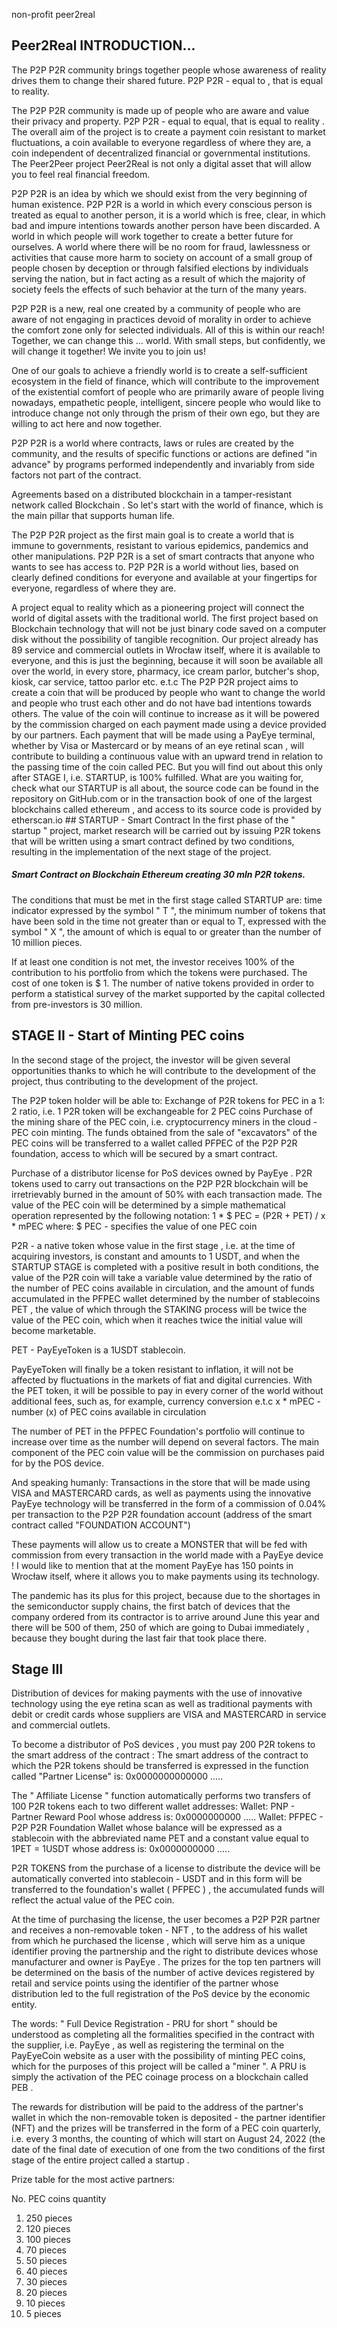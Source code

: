 non-profit
peer2real

## Peer2Real INTRODUCTION...

The P2P P2R community brings together people whose awareness of reality drives them to change their shared future.
P2P P2R - equal to , that is equal to reality. 

The P2P P2R community is made up of people who are aware and value their privacy and property. P2P P2R - equal to equal, that is equal to reality .
The overall aim of the project is to create a payment coin resistant to market fluctuations, a coin available to everyone regardless of where they are, a coin independent of decentralized financial or governmental institutions. The Peer2Peer project Peer2Real is not only a digital asset that will allow you to feel real financial freedom.

P2P P2R is an idea by which we should exist from the very beginning of human existence.
P2P P2R is a world in which every conscious person is treated as equal to another person, it is a world which is free, clear, in which bad and impure intentions towards another person have been discarded. A world in which people will work together to create a better future for ourselves.
A world where there will be no room for fraud, lawlessness or activities that cause more harm to society on account of a small group of people chosen by deception or through falsified elections by individuals serving the nation, but in fact acting as a result of which the majority of society feels the effects of such behavior at the turn of the many years.

P2P P2R is a new, real one created by a community of people who are aware of not engaging in practices devoid of morality in order to achieve the comfort zone only for selected individuals.
All of this is within our reach!
Together, we can change this ... world.
With small steps, but confidently, we will change it together! We invite you to join us!

One of our goals to achieve a friendly world is to create a self-sufficient ecosystem in the field of finance, which will contribute to the improvement of the existential comfort of people who are primarily aware of people living nowadays, empathetic people, intelligent, sincere people who would like to introduce change not only through the prism of their own ego, but they are willing to act here and now together.

P2P P2R is a world where contracts, laws or rules are created by the community, and the results of specific functions or actions are defined "in advance" by programs performed independently and invariably from side factors not part of the contract.

Agreements based on a distributed blockchain in a tamper-resistant network called Blockchain .
So let's start with the world of finance, which is the main pillar that supports human life.

The P2P P2R project as the first main goal is to create a world that is immune to governments, resistant to various epidemics, pandemics and other manipulations.
P2P P2R is a set of smart contracts that anyone who wants to see has access to. P2P P2R is a world without lies, based on clearly defined conditions for everyone and available at your fingertips for everyone, regardless of where they are.

A project equal to reality which as a pioneering project will connect the world of digital assets with the traditional world.
The first project based on Blockchain technology that will not be just binary code saved on a computer disk without the possibility of tangible recognition.
Our project already has 89 service and commercial outlets in Wrocław itself, where it is available to everyone, and this is just the beginning, because it will soon be available all over the world, in every store, pharmacy, ice cream parlor, butcher's shop, kiosk, car service, tattoo parlor etc. e.t.c 
The P2P P2R project aims to create a coin that will be produced by people who want to change the world and people who trust each other and do not have bad intentions towards others. The value of the coin will continue to increase as it will be powered by the commission charged on each payment made using a device provided by our partners.
Each payment that will be made using a PayEye terminal, whether by Visa or Mastercard or by means of an eye retinal scan , will contribute to building a continuous value with an upward trend in relation to the passing time of the coin called PEC.
But you will find out about this only after STAGE I, i.e. STARTUP, is 100% fulfilled. What are you waiting for, check what our STARTUP is all about, the source code can be found in the repository on GitHub.com or in the transaction book of one of the largest blockchains called ethereum , and access to its source code is provided by etherscan.io
	## STARTUP - Smart Contract
In the first phase of the " startup " project, market research will be carried out by issuing P2R tokens that will be written using a smart contract defined by two conditions, resulting in the implementation of the next stage of the project.

##### Smart Contract on Blockchain Ethereum creating 30 mln P2R tokens.
The conditions that must be met in the first stage called STARTUP are:
    time indicator expressed by the symbol " T ",
	the minimum number of tokens that have been sold in the time not greater than or equal to T, expressed with the symbol " X ", 
    the amount of which is equal to or greater than the number of 10 million pieces.

If at least one condition is not met, the investor receives 100% of the contribution to his portfolio from which the tokens were purchased.
The cost of one token is $ 1.
The number of native tokens provided in order to perform a statistical survey of the market supported by the capital collected from pre-investors is 30 million.

## STAGE II - Start of Minting PEC coins

In the second stage of the project, the investor will be given several opportunities thanks to which he will contribute to the development of the project, thus contributing to the development of the project.

The P2P token holder will be able to:
Exchange of P2R tokens for PEC in a 1: 2 ratio, i.e. 1 P2R token will be exchangeable for 2 PEC coins
Purchase of the mining share of the PEC coin, i.e. cryptocurrency miners in the cloud - PEC coin minting. The funds obtained from the sale of "excavators" of the PEC coins will be transferred to a wallet called PFPEC of the P2P P2R foundation, access to which will be secured by a smart contract.
    
Purchase of a distributor license for PoS devices owned by PayEye . 
P2R tokens used to carry out transactions on the P2P P2R blockchain will be irretrievably burned in the     amount of 50% with each transaction made.
The value of the PEC coin will be determined by a simple mathematical operation represented by the following notation:
	1 * $ PEC = (P2R + PET) / x * mPEC
where:
		$ PEC - specifies the value of one PEC coin
        
P2R - a native token whose value in the first stage , i.e. at the time of acquiring investors, is constant and amounts to 1 USDT, and when the STARTUP STAGE is completed with a positive result in both conditions, the value of the P2R coin will take a variable value determined by the ratio of the number of PEC coins available in circulation, and the amount of funds accumulated in the PFPEC wallet determined by the number of stablecoins PET , the value of which through the STAKING process will be twice the value of the PEC coin, which when it reaches twice the initial value will become marketable.

PET - PayEyeToken is a 1USDT stablecoin. 

PayEyeToken will finally be a token resistant to inflation, it will not be affected by fluctuations in the markets of fiat and digital currencies. With the PET token, it will be possible to pay in every corner of the world without additional fees, such as, for example, currency conversion e.t.c
	x * mPEC - number (x) of PEC coins available in circulation

The number of PET in the PFPEC Foundation's portfolio will continue to increase over time as the number will depend on several factors. 
The main component of the PEC coin value will be the commission on purchases paid for by the POS device.

And speaking humanly:
Transactions in the store that will be made using VISA and MASTERCARD cards, as well as payments using the innovative PayEye technology will be transferred in the form of a commission of 0.04% per transaction to the P2P P2R foundation account (address of the smart contract called "FOUNDATION ACCOUNT")

These payments will allow us to create a MONSTER that will be fed with commission from every transaction in the world made with a PayEye device !
I would like to mention that at the moment PayEye has 150 points in Wrocław itself, where it allows you to make payments using its technology.

The pandemic has its plus for this project, because due to the shortages in the semiconductor supply chains, the first batch of devices that the company ordered from its contractor is to arrive around June this year and there will be 500 of them, 250 of which are going to Dubai immediately , because they bought during the last fair that took place there.

## Stage III
Distribution of devices for making payments with the use of innovative technology using the eye retina scan as well as traditional payments with debit or credit cards whose suppliers are VISA and MASTERCARD in service and commercial outlets.

To become a distributor of PoS devices , you must pay 200 P2R tokens to the smart address of the contract :
The smart address of the contract to which the P2R tokens should be transferred is expressed in the function called "Partner License" is: 0x0000000000000 .....

The " Affiliate License " function automatically performs two transfers of 100 P2R tokens each to two different wallet addresses:
  Wallet: PNP - Partner Reward Pool whose address is: 0x0000000000 .....
  Wallet: PFPEC - P2P P2R Foundation Wallet whose balance will be expressed as a stablecoin with the abbreviated name PET and a constant value equal to 
                        1PET = 1USDT whose address is: 0x0000000000 .....

P2R TOKENS from the purchase of a license to distribute the device will be automatically converted into stablecoin - USDT and in this form will be transferred to the foundation's wallet ( PFPEC ) , the accumulated funds will reflect the actual value of the PEC coin.

At the time of purchasing the license, the user becomes a P2P P2R partner and receives a non-removable token - NFT , to the address of his wallet from which he purchased the license , which will serve him as a unique identifier proving the partnership and the right to distribute devices whose manufacturer and owner is PayEye .
The prizes for the top ten partners will be determined on the basis of the number of active devices registered by retail and service points using the identifier of the partner whose distribution led to the full registration of the PoS device by the economic entity.

The words: " Full Device Registration - PRU for short " should be understood as completing all the formalities specified in the contract with the supplier, i.e. PayEye , as well as registering the terminal on the PayEyeCoin website as a user with the possibility of minting PEC coins, which for the purposes of this project will be called a "miner ".
A PRU is simply the activation of the PEC coinage process on a blockchain called PEB .

The rewards for distribution will be paid to the address of the partner's wallet in which the non-removable token is deposited - the partner identifier (NFT) and the prizes will be transferred in the form of a PEC coin quarterly, i.e. every 3 months, the counting of which will start on August 24, 2022 (the date of the final date of execution of one from the two conditions of the first stage of the entire project called a startup . 

Prize table for the most active partners:

No.	PEC coins quantity
1.	250 pieces
2.	120 pieces
3.	100 pieces
4.	70 pieces
5.  50 pieces
6.  40 pieces
7.  30 pieces
8.  20 pieces
9.  10 pieces
10.	5 pieces


